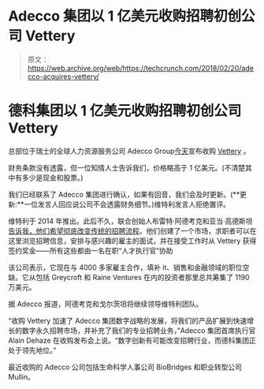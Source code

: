 # Adecco 集团以 1 亿美元收购招聘初创公司 Vettery 

> 原文：<https://web.archive.org/web/https://techcrunch.com/2018/02/20/adecco-acquires-vettery/>

# 德科集团以 1 亿美元收购招聘初创公司 Vettery

总部位于瑞士的全球人力资源服务公司 Adecco Group[今天](https://web.archive.org/web/20230328183314/http://www.adeccogroup.com/investors/financial-news/news/?news=http://xml.newsbox.ch/corporate_web/che/adecco/press_release/239_7151_apxwo0.xml)宣布收购 [Vettery](https://web.archive.org/web/20230328183314/https://www.vettery.com/) 。

财务条款没有透露，但一位知情人士告诉我们，价格略高于 1 亿美元。(不清楚其中有多少是现金和股票。)

我们已经联系了 Adecco 集团进行确认，如果有回音，我们会及时更新。(**更新:**一位发言人回应说公司不会透露财务细节。)维特利发言人拒绝置评。

维特利于 2014 年推出。此后不久，联合创始人布雷特·阿德考克和亚当·高德斯坦[告诉我，他们希望彻底改变传统的招聘流程](https://web.archive.org/web/20230328183314/https://techcrunch.com/2015/06/11/vettery-launch/)。他们创建了一个市场，求职者可以在这里浏览招聘信息，安排与感兴趣的雇主的面试，并在接受工作时从 Vettery 获得签约奖金——所有这些都由一名在职“人才执行官”协助

该公司表示，它现在与 4000 多家雇主合作，填补 it、销售和金融领域的职位空缺。它从包括 Greycroft 和 Raine Ventures 在内的投资者那里总共筹集了 1190 万美元。

据 Adecco 报道，阿德考克和戈尔茨坦将继续领导维特利团队。

“收购 Vettery 加速了 Adecco 集团数字战略的发展，将我们的产品扩展到快速增长的数字永久招聘市场，并补充了我们的专业招聘业务，”Adecco 集团首席执行官 Alain Dehaze 在收购发布会上说。“数字创新有可能改变招聘行业，而德科集团正处于领先地位。”

最近收购的 Adecco 公司包括生命科学人事公司 BioBridges 和职业转型公司 Mullin。